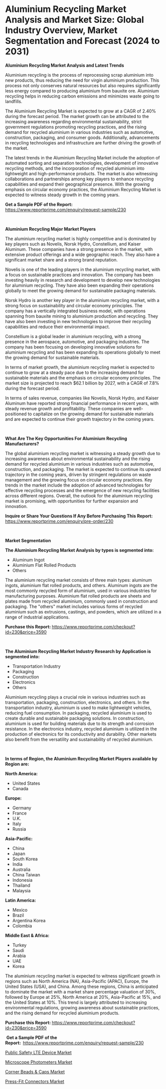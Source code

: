 <p><h1>Aluminium Recycling Market Analysis and Market Size: Global Industry Overview, Market Segmentation and Forecast (2024 to 2031)</h1></p><p><strong>Aluminium Recycling Market Analysis and Latest Trends</strong></p>
<p><p>Aluminium recycling is the process of reprocessing scrap aluminium into new products, thus reducing the need for virgin aluminium production. This process not only conserves natural resources but also requires significantly less energy compared to producing aluminium from bauxite ore. Aluminium recycling helps in reducing carbon emissions and minimizes waste going to landfills.</p><p>The Aluminium Recycling Market is expected to grow at a CAGR of 2.40% during the forecast period. The market growth can be attributed to the increasing awareness regarding environmental sustainability, strict government regulations promoting recycling practices, and the rising demand for recycled aluminium in various industries such as automotive, construction, packaging, and consumer goods. Additionally, advancements in recycling technologies and infrastructure are further driving the growth of the market.</p><p>The latest trends in the Aluminium Recycling Market include the adoption of automated sorting and separation technologies, development of innovative recycling methods, and the incorporation of recycled aluminium into lightweight and high-performance products. The market is also witnessing collaborations and partnerships among key players to enhance recycling capabilities and expand their geographical presence. With the growing emphasis on circular economy practices, the Aluminium Recycling Market is expected to witness steady growth in the coming years.</p></p>
<p><strong>Get a Sample PDF of the Report:&nbsp;</strong> <a href="https://www.reportprime.com/enquiry/request-sample/230">https://www.reportprime.com/enquiry/request-sample/230</a></p>
<p>&nbsp;</p>
<p><strong>Aluminium Recycling Major Market Players</strong></p>
<p><p>The aluminium recycling market is highly competitive and is dominated by key players such as Novelis, Norsk Hydro, Constellium, and Kaiser Aluminum. These companies have a strong presence in the market, with extensive product offerings and a wide geographic reach. They also have a significant market share and a strong brand reputation.</p><p>Novelis is one of the leading players in the aluminium recycling market, with a focus on sustainable practices and innovation. The company has been investing heavily in research and development to develop new technologies for aluminium recycling. They have also been expanding their operations globally to meet the growing demand for sustainable packaging materials.</p><p>Norsk Hydro is another key player in the aluminium recycling market, with a strong focus on sustainability and circular economy principles. The company has a vertically integrated business model, with operations spanning from bauxite mining to aluminium production and recycling. They have also been investing in new technologies to improve their recycling capabilities and reduce their environmental impact.</p><p>Constellium is a global leader in aluminium recycling, with a strong presence in the aerospace, automotive, and packaging industries. The company has been focusing on developing innovative solutions for aluminium recycling and has been expanding its operations globally to meet the growing demand for sustainable materials.</p><p>In terms of market growth, the aluminium recycling market is expected to continue to grow at a steady pace due to the increasing demand for sustainable materials and the emphasis on circular economy principles. The market size is projected to reach $62.1 billion by 2027, with a CAGR of 7.8% during the forecast period.</p><p>In terms of sales revenue, companies like Novelis, Norsk Hydro, and Kaiser Aluminum have reported strong financial performance in recent years, with steady revenue growth and profitability. These companies are well-positioned to capitalize on the growing demand for sustainable materials and are expected to continue their growth trajectory in the coming years.</p></p>
<p>&nbsp;</p>
<p><strong>What Are The Key Opportunities For Aluminium Recycling Manufacturers?</strong></p>
<p><p>The global aluminium recycling market is witnessing a steady growth due to increasing awareness about environmental sustainability and the rising demand for recycled aluminium in various industries such as automotive, construction, and packaging. The market is expected to continue its upward trajectory in the coming years, driven by stringent regulations on waste management and the growing focus on circular economy practices. Key trends in the market include the adoption of advanced technologies for effective recycling processes and the emergence of new recycling facilities across different regions. Overall, the outlook for the aluminium recycling market is promising, with opportunities for further expansion and innovation.</p></p>
<p><strong>Inquire or Share Your Questions If Any Before Purchasing This Report:</strong> <a href="https://www.reportprime.com/enquiry/pre-order/230">https://www.reportprime.com/enquiry/pre-order/230</a></p>
<p>&nbsp;</p>
<p><strong>Market Segmentation</strong></p>
<p><strong>The Aluminium Recycling Market Analysis by types is segmented into:</strong></p>
<p><ul><li>Aluminum Ingot</li><li>Aluminium Flat Rolled Products</li><li>Others</li></ul></p>
<p><p>The aluminium recycling market consists of three main types: aluminum ingots, aluminium flat rolled products, and others. Aluminum ingots are the most commonly recycled form of aluminium, used in various industries for manufacturing purposes. Aluminium flat rolled products are sheets and plates made from recycled aluminium, commonly used in construction and packaging. The "others" market includes various forms of recycled aluminium such as extrusions, castings, and powders, which are utilized in a range of industrial applications.</p></p>
<p><strong>Purchase this Report:&nbsp;</strong><a href="https://www.reportprime.com/checkout?id=230&price=3590">https://www.reportprime.com/checkout?id=230&price=3590</a></p>
<p>&nbsp;</p>
<p><strong>The Aluminium Recycling Market Industry Research by Application is segmented into:</strong></p>
<p><ul><li>Transportation Industry</li><li>Packaging</li><li>Construction</li><li>Electronics</li><li>Others</li></ul></p>
<p><p>Aluminium recycling plays a crucial role in various industries such as transportation, packaging, construction, electronics, and others. In the transportation industry, aluminium is used to make lightweight vehicles, reducing fuel consumption. In packaging, recycled aluminium is used to create durable and sustainable packaging solutions. In construction, aluminium is used for building materials due to its strength and corrosion resistance. In the electronics industry, recycled aluminium is utilized in the production of electronics for its conductivity and durability. Other markets also benefit from the versatility and sustainability of recycled aluminium.</p></p>
<p>&nbsp;</p>
<p><strong>In terms of Region, the Aluminium Recycling Market Players available by Region are:</strong></p>
<p>
    <p> <strong> North America: </strong>
        <ul>
            <li>United States</li>
            <li>Canada</li>
        </ul>
        </p> 
    <p> <strong> Europe: </strong>
        <ul>
            <li>Germany</li>
            <li>France</li>
            <li>U.K.</li>
            <li>Italy</li>
            <li>Russia</li>
        </ul>
        </p> 
    <p> <strong> Asia-Pacific: </strong>
        <ul>
            <li>China</li>
            <li>Japan</li>
            <li>South Korea</li>
            <li>India</li>
            <li>Australia</li>
            <li>China Taiwan</li>
            <li>Indonesia</li>
            <li>Thailand</li>
            <li>Malaysia</li>
        </ul>
        </p> 
    <p> <strong> Latin America: </strong>
        <ul>
            <li>Mexico</li>
            <li>Brazil</li>
            <li>Argentina Korea</li>
            <li>Colombia</li>
        </ul>
        </p> 
    <p> <strong> Middle East & Africa: </strong>
        <ul>
            <li>Turkey</li>
            <li>Saudi</li>
            <li>Arabia</li>
            <li>UAE</li>
            <li>Korea</li>
        </ul>
    </p>
    </p>
<p><p>The aluminium recycling market is expected to witness significant growth in regions such as North America (NA), Asia-Pacific (APAC), Europe, the United States (USA), and China. Among these regions, China is anticipated to dominate the market with a market share percentage valuation of 30%, followed by Europe at 25%, North America at 20%, Asia-Pacific at 15%, and the United States at 10%. This trend is largely attributed to increasing environmental regulations, growing awareness about sustainable practices, and the rising demand for recycled aluminium products.</p></p>
<p><strong>Purchase this Report: </strong><a href="https://www.reportprime.com/checkout?id=230&price=3590">https://www.reportprime.com/checkout?id=230&price=3590</a></p>
<p>&nbsp;<strong>Get a Sample PDF of the Report:&nbsp;&nbsp;</strong><a href="https://www.reportprime.com/enquiry/request-sample/230">https://www.reportprime.com/enquiry/request-sample/230</a></p>
<p><strong></strong></p>
<p><p><a href="https://view.publitas.com/reportprime-1/public-safety-lte-device-market-insights-market-players-and-forecast-till-2030/">Public Safety LTE Device Market</a></p><p><a href="https://iodized-pantydraco-05c.notion.site/Microscope-Photometers-Market-Size-Growth-and-Forecast-from-2024-2031-ba2614189a8948d08b7cea77023dd68a">Microscope Photometers Market</a></p><p><a href="https://view.publitas.com/reportprime-1/corner-beads-caps-market-insights-market-players-and-forecast-till-2030/">Corner Beads & Caps Market</a></p><p><a href="https://view.publitas.com/reportprime-1/global-press-fit-connectors-market-size-and-market-trends-insights-and-projections-from-2023-to-2030/">Press-Fit Connectors Market</a></p></p>